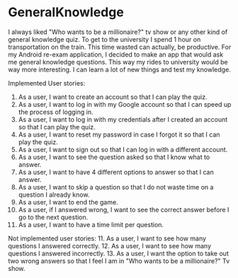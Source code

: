 # GeneralKnowledge

I always liked "Who wants to be a millionaire?" tv show or any other kind of general knowledge quiz. To get to the university I spend 1 hour on transportation on the train. This time wasted can 
actually, be productive. 
For my Android re-exam application, I decided to make an app that would ask me general knowledge questions. This way my rides to university would be way more interesting. I can learn a lot of new things
and test my knowledge.

Implemented User stories:
1. As a user, I want to create an account so that I can play the quiz.
2. As a user, I want to log in with my Google account so that I can speed up the process of logging in.
3. As a user, I want to log in with my credentials after I created an account so that I can play the quiz.
4. As a user, I want to reset my password in case I forgot it so that I can play the quiz.
5. As a user, I want to sign out so that I can log in with a different account.
6. As a user, I want to see the question asked so that I know what to answer.
7. As a user, I want to have 4 different options to answer so that I can answer.
8. As a user, I want to skip a question so that I do not waste time on a question I already know.
9. As a user, I want to end the game.
10. As a user, if I answered wrong, I want to see the correct answer before I go to the next question.
13. As a user, I want to have a time limit per question.


Not implemented user stories:
11. As a user, I want to see how many questions I answered correctly.
12. As a user, I want to see how many questions I answered incorrectly.
13. As a user, I want the option to take out two wrong answers so that I feel I am in "Who wants to be a millionaire?" Tv show. 
